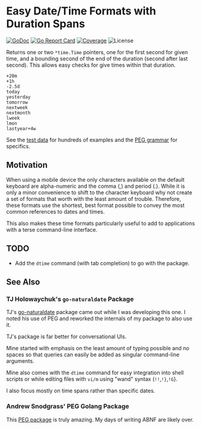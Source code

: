 # Easy Date/Time Formats with Duration Spans

[![GoDoc](https://godoc.org/gitlab.com/robmuh/dtime?status.svg)](https://godoc.org/gitlab.com/robmuh/dtime)
[![Go Report Card](https://goreportcard.com/badge/gitlab.com/robmuh/dtime)](https://goreportcard.com/report/gitlab.com/robmuh/dtime)
[![Coverage](https://gocover.io/_badge/gitlab.com/robmuh/dtime)](https://gocover.io/gitlab.com/robmuh/dtime)
![License](https://img.shields.io/github/license/robmuh/dtime)

Returns one or two `*time.Time` pointers, one for the first second for given time, and a bounding second of the end of the duration (second after last second). This allows easy checks for give times within that duration.

```
+20m
+1h
-2.5d
today
yesterday
tomorrow
nextweek
nextmonth
lweek
lmon
lastyear+4w
```

See the [test data](testdata/dtime.yaml) for hundreds of examples and the [PEG grammar](grammar.peg) for specifics.

## Motivation

When using a mobile device the only characters available on the default keyboard are alpha-numeric and the comma (,) and period (.). While it is only a minor convenience to shift to the character keyboard why not create a set of formats that worth with the least amount of trouble. Therefore, these formats use the shortest, best format possible to convey the most common references to dates and times. 

This also makes these time formats particularly useful to add to applications with a terse command-line interface.

## TODO

* Add the `dtime` command (with tab completion) to go with the package.

## See Also

### TJ Holowaychuk's `go-naturaldate` Package

TJ's [go-naturaldate](https://github.com/tj/go-naturaldate) package came out while I was developing this one. I noted his use of PEG and reworked the internals of my package to also use it. 

TJ's package is far better for conversational UIs. 

Mine started with emphasis on the least amount of typing possible and no spaces so that queries can easily be added as singular command-line arguments. 

Mine also comes with the `dtime` command for easy integration into shell scripts or while editing files with `vi/m` using "wand" syntax (`!!`,`!}`,`!G`}. 

I also focus mostly on time spans rather than specific dates.

### Andrew Snodgrass' PEG Golang Package

This [PEG package](https://github.com/pointlander/peg) is truly amazing. My days of writing ABNF are likely over.



